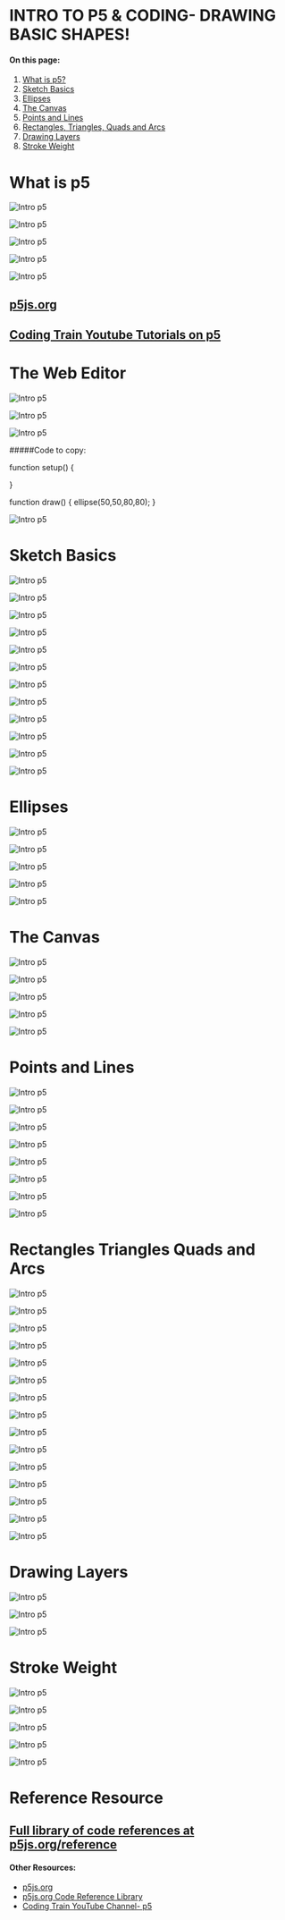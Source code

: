 # **INTRO TO P5 & CODING- DRAWING BASIC SHAPES!**

#### **On this page:**
1. [What is p5?](#what-is-p5)
2. [Sketch Basics](#sketch-basics)
3. [Ellipses](#ellipses)
4. [The Canvas](#the-canvas)
5. [Points and Lines](#points-and-lines)
6. [Rectangles, Triangles, Quads and Arcs](#rectangles-triangles-quads-and-arcs)
7. [Drawing Layers](#drawing-layers)
8. [Stroke Weight](#stroke-weight)

# What is p5

![Intro p5](images/P5_Drawing.001.jpeg)

![Intro p5](images/P5_Drawing.002.jpeg)

![Intro p5](images/P5_Drawing.003.jpeg)

![Intro p5](images/P5_Drawing.004.jpeg)

![Intro p5](images/P5_Drawing.005.jpeg)

## [p5js.org](https://p5js.org/)
## [Coding Train Youtube Tutorials on p5](https://www.youtube.com/playlist?list=PLRqwX-V7Uu6Zy51Q-x9tMWIv9cueOFTFA)

# The Web Editor
![Intro p5](images/P5_Drawing.006.jpeg)

![Intro p5](images/P5_Drawing.007.jpeg)

![Intro p5](images/P5_Drawing.008.jpeg)

#####Code to copy:

function setup() {
  
}

function draw() {
  ellipse(50,50,80,80);
}
<br>

![Intro p5](images/P5_Drawing.010.jpeg)

# Sketch Basics
![Intro p5](images/P5_Drawing.011.jpeg)

![Intro p5](images/P5_Drawing.012.jpeg)

![Intro p5](images/P5_Drawing.013.jpeg)

![Intro p5](images/P5_Drawing.014.jpeg)

![Intro p5](images/P5_Drawing.015.jpeg)

![Intro p5](images/P5_Drawing.016.jpeg)

![Intro p5](images/P5_Drawing.017.jpeg)

![Intro p5](images/P5_Drawing.018.jpeg)

![Intro p5](images/P5_Drawing.019.jpeg)

![Intro p5](images/P5_Drawing.020.jpeg)

![Intro p5](images/P5_Drawing.021.jpeg)

![Intro p5](images/P5_Drawing.022.jpeg)

# Ellipses

![Intro p5](images/P5_Drawing.023.jpeg)

![Intro p5](images/P5_Drawing.024.jpeg)

![Intro p5](images/P5_Drawing.025.jpeg)

![Intro p5](images/P5_Drawing.026.jpeg)

![Intro p5](images/P5_Drawing.027.jpeg)

# The Canvas

![Intro p5](images/P5_Drawing.028.jpeg)

![Intro p5](images/P5_Drawing.029.jpeg)

![Intro p5](images/P5_Drawing.030.jpeg)

![Intro p5](images/P5_Drawing.031.jpeg)

![Intro p5](images/P5_Drawing.032.jpeg)

# Points and Lines

![Intro p5](images/P5_Drawing.033.jpeg)

![Intro p5](images/P5_Drawing.034.jpeg)

![Intro p5](images/P5_Drawing.035.jpeg)

![Intro p5](images/P5_Drawing.036.jpeg)

![Intro p5](images/P5_Drawing.037.jpeg)

![Intro p5](images/P5_Drawing.038.jpeg)

![Intro p5](images/P5_Drawing.039.jpeg)

![Intro p5](images/P5_Drawing.040.jpeg)

# Rectangles Triangles Quads and Arcs

![Intro p5](images/P5_Drawing.041.jpeg)

![Intro p5](images/P5_Drawing.042.jpeg)

![Intro p5](images/P5_Drawing.043.jpeg)

![Intro p5](images/P5_Drawing.044.jpeg)

![Intro p5](images/P5_Drawing.045.jpeg)

![Intro p5](images/P5_Drawing.046.jpeg)

![Intro p5](images/P5_Drawing.047.jpeg)

![Intro p5](images/P5_Drawing.048.jpeg)

![Intro p5](images/P5_Drawing.049.jpeg)

![Intro p5](images/P5_Drawing.050.jpeg)

![Intro p5](images/P5_Drawing.051.jpeg)

![Intro p5](images/P5_Drawing.052.jpeg)

![Intro p5](images/P5_Drawing.053.jpeg)

![Intro p5](images/P5_Drawing.054.jpeg)

![Intro p5](images/P5_Drawing.055.jpeg)

# Drawing Layers

![Intro p5](images/P5_Drawing.056.jpeg)

![Intro p5](images/P5_Drawing.057.jpeg)

![Intro p5](images/P5_Drawing.058.jpeg)

# Stroke Weight

![Intro p5](images/P5_Drawing.059.jpeg)

![Intro p5](images/P5_Drawing.060.jpeg)

![Intro p5](images/P5_Drawing.061.jpeg)

![Intro p5](images/P5_Drawing.062.jpeg)

![Intro p5](images/P5_Drawing.063.jpeg)

# Reference Resource
## [Full library of code references at p5js.org/reference](https://p5js.org/reference/)

#### **Other Resources:**
* [p5js.org](https://p5js.org/)
* [p5js.org Code Reference Library](https://p5js.org/reference)
* [Coding Train YouTube Channel- p5](https://www.youtube.com/playlist?list=PLRqwX-V7Uu6Zy51Q-x9tMWIv9cueOFTFA)
<br>
